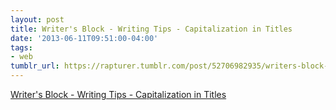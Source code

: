 ```yaml
---
layout: post
title: Writer's Block - Writing Tips - Capitalization in Titles
date: '2013-06-11T09:51:00-04:00'
tags:
- web
tumblr_url: https://rapturer.tumblr.com/post/52706982935/writers-block-writing-tips-capitalization-in
---
```

[Writer's Block - Writing Tips - Capitalization in Titles](http://web.archive.org/web/20130117225252/http://writersblock.ca/tips/monthtip/tipmar98.htm)  
